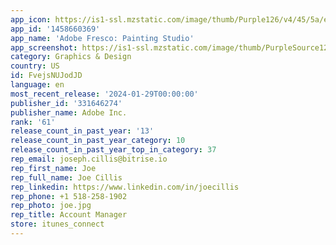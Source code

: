 ```yaml
---
app_icon: https://is1-ssl.mzstatic.com/image/thumb/Purple126/v4/45/5a/e0/455ae00d-de27-0b5d-782e-5d345ac16e7d/AppIcon-0-1x_U007emarketing-0-7-0-85-220.png/1024x1024bb.png
app_id: '1458660369'
app_name: 'Adobe Fresco: Painting Studio'
app_screenshot: https://is1-ssl.mzstatic.com/image/thumb/PurpleSource126/v4/7f/da/6c/7fda6c4b-97ea-a0bd-f31b-cfbb25090fbf/c6919b9c-e13e-4d94-b9e5-85814ed98aa0_Adobe_Fresco_iOS_6.5_US_Screenshots_230918_01.png/1284x2778bb.png
category: Graphics & Design
country: US
id: FvejsNUJodJD
language: en
most_recent_release: '2024-01-29T00:00:00'
publisher_id: '331646274'
publisher_name: Adobe Inc.
rank: '61'
release_count_in_past_year: '13'
release_count_in_past_year_category: 10
release_count_in_past_year_top_in_category: 37
rep_email: joseph.cillis@bitrise.io
rep_first_name: Joe
rep_full_name: Joe Cillis
rep_linkedin: https://www.linkedin.com/in/joecillis
rep_phone: +1 518-258-1902
rep_photo: joe.jpg
rep_title: Account Manager
store: itunes_connect
---
```

